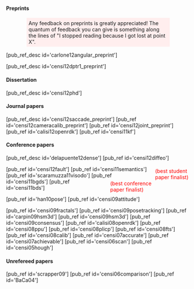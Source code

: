 #### Preprints
<p style='background-color: #fee; margin-left: 4em; margin-right: 4em; padding: 0.4em'> Any feedback on preprints is greatly appreciated! The quantum of feedback you can give is something along the lines of "I stopped reading because I got lost at point X".
</p>

[pub_ref_desc id='carlone12angular_preprint']

[pub_ref_desc id='censi12dptr1_preprint']


#### Dissertation

[pub_ref_desc id='censi12phd']

#### Journal papers


[pub_ref_desc id='censi12saccade_preprint']
[pub_ref id='censi12cameracalib_preprint']
[pub_ref id='censi12joint_preprint']
[pub_ref id='calisi12openrdk']
[pub_ref id='censi11kf']


#### Conference papers 

[pub_ref_desc id='delapuente12dense']
[pub_ref id='censi12diffeo'] 

<div style='float:right; color: red; padding: 5px'> (best student <br/> paper finalist)</div>
[pub_ref id='censi12fault']
[pub_ref id='censi11semantics']
[pub_ref id='scaramuzza11visodo']
[pub_ref id='censi11bgds']


<div style='float:right; color: red; padding: 5px'> (best conference <br/> paper finalist) </div>
[pub_ref id='censi11bds']

  
[pub_ref id='han10pose']
[pub_ref id='censi09attitude']


[pub_ref id='censi09fractals']
[pub_ref id='censi09posetracking']
[pub_ref id='carpin09hsm3d']
[pub_ref id='censi09hsm3d']
[pub_ref id='censi09consensus']
[pub_ref id='calisi08openrdk']
[pub_ref id='censi08ppu']
[pub_ref id='censi08plicp']
[pub_ref id='censi08fts']
[pub_ref id='censi08calib'] 
[pub_ref id='censi07accurate']
[pub_ref id='censi07achievable']
[pub_ref id='censi06scan']
[pub_ref id='censi05hough']


<h4> Unrefereed papers </h4>

[pub_ref id='scrapper09']
[pub_ref id='censi06comparison']
[pub_ref id='BaCa04']